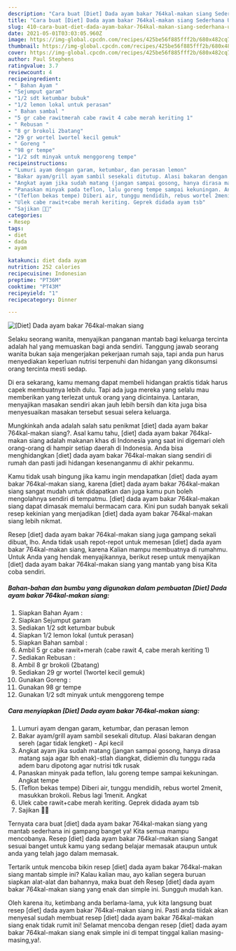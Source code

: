 ```yaml
---
description: "Cara buat [Diet] Dada ayam bakar 764kal-makan siang Sederhana Untuk Jualan"
title: "Cara buat [Diet] Dada ayam bakar 764kal-makan siang Sederhana Untuk Jualan"
slug: 410-cara-buat-diet-dada-ayam-bakar-764kal-makan-siang-sederhana-untuk-jualan
date: 2021-05-01T03:03:05.960Z
image: https://img-global.cpcdn.com/recipes/425be56f885fff2b/680x482cq70/diet-dada-ayam-bakar-764kal-makan-siang-foto-resep-utama.jpg
thumbnail: https://img-global.cpcdn.com/recipes/425be56f885fff2b/680x482cq70/diet-dada-ayam-bakar-764kal-makan-siang-foto-resep-utama.jpg
cover: https://img-global.cpcdn.com/recipes/425be56f885fff2b/680x482cq70/diet-dada-ayam-bakar-764kal-makan-siang-foto-resep-utama.jpg
author: Paul Stephens
ratingvalue: 3.7
reviewcount: 4
recipeingredient:
- " Bahan Ayam "
- "Sejumput garam"
- "1/2 sdt ketumbar bubuk"
- "1/2 lemon lokal untuk perasan"
- " Bahan sambal "
- "5 gr cabe rawitmerah cabe rawit 4 cabe merah keriting 1"
- " Rebusan "
- "8 gr brokoli 2batang"
- "29 gr wortel 1wortel kecil gemuk"
- " Goreng "
- "98 gr tempe"
- "1/2 sdt minyak untuk menggoreng tempe"
recipeinstructions:
- "Lumuri ayam dengan garam, ketumbar, dan perasan lemon"
- "Bakar ayam/grill ayam sambil sesekali ditutup. Alasi bakaran dengan sereh (agar tidak lengket) - Api kecil"
- "Angkat ayam jika sudah matang (jangan sampai gosong, hanya dirasa matang saja agar lbh enak)-stlah diangkat, didiemin dlu tunggu rada adem baru dipotong agar nutrisi tdk rusak"
- "Panaskan minyak pada teflon, lalu goreng tempe sampai kekuningan. Angkat tempe"
- "(Teflon bekas tempe) Diberi air, tunggu mendidih, rebus wortel 2menit, masukkan brokoli. Rebus lagi 1menit. Angkat"
- "Ulek cabe rawit+cabe merah keriting. Geprek didada ayam tsb"
- "Sajikan 👌🏻"
categories:
- Resep
tags:
- diet
- dada
- ayam

katakunci: diet dada ayam 
nutrition: 252 calories
recipecuisine: Indonesian
preptime: "PT36M"
cooktime: "PT43M"
recipeyield: "1"
recipecategory: Dinner

---
```



![[Diet] Dada ayam bakar 764kal-makan siang](https://img-global.cpcdn.com/recipes/425be56f885fff2b/680x482cq70/diet-dada-ayam-bakar-764kal-makan-siang-foto-resep-utama.jpg)

Selaku seorang wanita, menyajikan panganan mantab bagi keluarga tercinta adalah hal yang memuaskan bagi anda sendiri. Tanggung jawab seorang  wanita bukan saja mengerjakan pekerjaan rumah saja, tapi anda pun harus menyediakan keperluan nutrisi terpenuhi dan hidangan yang dikonsumsi orang tercinta mesti sedap.

Di era  sekarang, kamu memang dapat membeli hidangan praktis tidak harus capek membuatnya lebih dulu. Tapi ada juga mereka yang selalu mau memberikan yang terlezat untuk orang yang dicintainya. Lantaran, menyajikan masakan sendiri akan jauh lebih bersih dan kita juga bisa menyesuaikan masakan tersebut sesuai selera keluarga. 



Mungkinkah anda adalah salah satu penikmat [diet] dada ayam bakar 764kal-makan siang?. Asal kamu tahu, [diet] dada ayam bakar 764kal-makan siang adalah makanan khas di Indonesia yang saat ini digemari oleh orang-orang di hampir setiap daerah di Indonesia. Anda bisa menghidangkan [diet] dada ayam bakar 764kal-makan siang sendiri di rumah dan pasti jadi hidangan kesenanganmu di akhir pekanmu.

Kamu tidak usah bingung jika kamu ingin mendapatkan [diet] dada ayam bakar 764kal-makan siang, karena [diet] dada ayam bakar 764kal-makan siang sangat mudah untuk didapatkan dan juga kamu pun boleh mengolahnya sendiri di tempatmu. [diet] dada ayam bakar 764kal-makan siang dapat dimasak memalui bermacam cara. Kini pun sudah banyak sekali resep kekinian yang menjadikan [diet] dada ayam bakar 764kal-makan siang lebih nikmat.

Resep [diet] dada ayam bakar 764kal-makan siang juga gampang sekali dibuat, lho. Anda tidak usah repot-repot untuk memesan [diet] dada ayam bakar 764kal-makan siang, karena Kalian mampu membuatnya di rumahmu. Untuk Anda yang hendak menyajikannya, berikut resep untuk menyajikan [diet] dada ayam bakar 764kal-makan siang yang mantab yang bisa Kita coba sendiri.

<!--inarticleads1-->

##### Bahan-bahan dan bumbu yang digunakan dalam pembuatan [Diet] Dada ayam bakar 764kal-makan siang:

1. Siapkan  Bahan Ayam :
1. Siapkan Sejumput garam
1. Sediakan 1/2 sdt ketumbar bubuk
1. Siapkan 1/2 lemon lokal (untuk perasan)
1. Siapkan  Bahan sambal :
1. Ambil 5 gr cabe rawit+merah (cabe rawit 4, cabe merah keriting 1)
1. Sediakan  Rebusan :
1. Ambil 8 gr brokoli (2batang)
1. Sediakan 29 gr wortel (1wortel kecil gemuk)
1. Gunakan  Goreng :
1. Gunakan 98 gr tempe
1. Gunakan 1/2 sdt minyak untuk menggoreng tempe




<!--inarticleads2-->

##### Cara menyiapkan [Diet] Dada ayam bakar 764kal-makan siang:

1. Lumuri ayam dengan garam, ketumbar, dan perasan lemon
1. Bakar ayam/grill ayam sambil sesekali ditutup. Alasi bakaran dengan sereh (agar tidak lengket) - Api kecil
1. Angkat ayam jika sudah matang (jangan sampai gosong, hanya dirasa matang saja agar lbh enak)-stlah diangkat, didiemin dlu tunggu rada adem baru dipotong agar nutrisi tdk rusak
1. Panaskan minyak pada teflon, lalu goreng tempe sampai kekuningan. Angkat tempe
1. (Teflon bekas tempe) Diberi air, tunggu mendidih, rebus wortel 2menit, masukkan brokoli. Rebus lagi 1menit. Angkat
1. Ulek cabe rawit+cabe merah keriting. Geprek didada ayam tsb
1. Sajikan 👌🏻




Ternyata cara buat [diet] dada ayam bakar 764kal-makan siang yang mantab sederhana ini gampang banget ya! Kita semua mampu mencobanya. Resep [diet] dada ayam bakar 764kal-makan siang Sangat sesuai banget untuk kamu yang sedang belajar memasak ataupun untuk anda yang telah jago dalam memasak.

Tertarik untuk mencoba bikin resep [diet] dada ayam bakar 764kal-makan siang mantab simple ini? Kalau kalian mau, ayo kalian segera buruan siapkan alat-alat dan bahannya, maka buat deh Resep [diet] dada ayam bakar 764kal-makan siang yang enak dan simple ini. Sungguh mudah kan. 

Oleh karena itu, ketimbang anda berlama-lama, yuk kita langsung buat resep [diet] dada ayam bakar 764kal-makan siang ini. Pasti anda tiidak akan menyesal sudah membuat resep [diet] dada ayam bakar 764kal-makan siang enak tidak rumit ini! Selamat mencoba dengan resep [diet] dada ayam bakar 764kal-makan siang enak simple ini di tempat tinggal kalian masing-masing,ya!.

